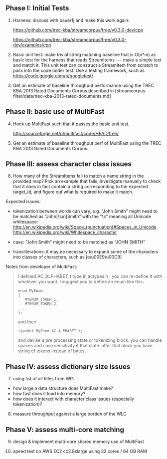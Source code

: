 
Phase I:  Initial Tests
-----------------------

1) Harness: discuss with bauer1j and make this work again:

   https://github.com/trec-kba/streamcorpus/tree/v0.3.0-dev/cpp

   https://github.com/trec-kba/streamcorpus/tree/v0.3.0-dev/examples/cpp


2) Basic unit test: make trivial string matching baseline that is
O(n*m) as basic test for the harness that reads StreamItems --- make a
simple text and match it.  This unit test can construct a StreamItem
from scratch to pass into the code under test.  Use a testing
framework, such as https://code.google.com/p/googletest/

3) Get an estimate of baseline throughput performance using the TREC
KBA 2013 Rated Documents Corpus described in
[streamcorpus-filter/data/trec-kba-2013-rated-documents.md]


Phase II:  basic use of MultiFast
---------------------------------

4) Hook up MultiFast such that it passes the basic unit test.

   http://sourceforge.net/p/multifast/code/HEAD/tree/

5) Get an estimate of baseline throughput perf of MultiFast using the
TREC KBA 2013 Rated Documents Corpus.


Phase III:  assess character class issues
-----------------------------------------

6) How many of the StreamItems fail to match a name string in the
provided map?  Pick an example that fails, investigate manually to
check that it does in fact contain a string corresponding to the
expected target_id, and figure out what is required to make it match.  

Expected issues:

 - tokenization between words can vary, e.g. "John Smith" might need
   to be matched as "John[\s\n]Smith" with the "\s" meaning all
   Unicode whitespace:
   http://en.wikipedia.org/wiki/Space_(punctuation)#Spaces_in_Unicode
   http://en.wikipedia.org/wiki/Whitespace_character

 - case: "John Smith" might need to be matched as "JOHN SMiTH"

 - transliterations: it may be necessary to expand some of the
   characters into classes of characters, such as [e\u00E9\u00C9]

Notes from developer of MultiFast:

> I defined AC_ALPHABET_t type in actypes.h ; you can re-define it
> with whatever you want.  I suggest you to define an enum like this:
>
>     enum MyEnum
>     {
>        MYENUM_TOKEN_1,
>        MYENUM_TOKEN_2,
>     ....
>     };
> 
> and then
> 
>     typedef MyEnum AC_ALPHABET_t;
>
> and devise a pre processing state or tokenizing block. you can
> handle spaces and case sensitivity it that state. after that block
> you have string of tokens instead of bytes.



Phase IV:  assess dictionary size issues
----------------------------------------

7) using list of all titles from WP:

 - how large a data structure does MultiFast make?
 - how fast does it load into memory?
 - how does it interact with character class issues (especially tokenization)?

8) measure throughput against a large portion of the WLC


Phase V:  assess multi-core matching
------------------------------------

9) design & implement multi-core shared memory use of MultiFast

10) speed test on AWS EC2 cc2.8xlarge using 32 cores / 64 GB RAM
